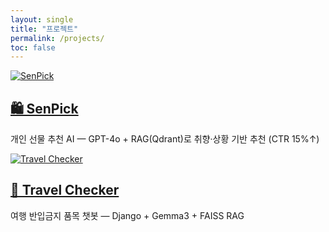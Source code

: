 ```yaml
---
layout: single
title: "프로젝트"
permalink: /projects/
toc: false
---
```


<div class="grid__wrapper">
  <div class="archive__item">
    <a class="archive__item-teaser" href="https://github.com/devunis/SenPick">
      <img src="/assets/img/project-senpick.webp" alt="SenPick">
    </a>
    <h2 class="archive__item-title"><a href="https://github.com/devunis/SenPick">🛍 SenPick</a></h2>
    <p class="archive__item-excerpt">개인 선물 추천 AI — GPT-4o + RAG(Qdrant)로 취향·상황 기반 추천 (CTR 15%↑)</p>
  </div>

  <div class="archive__item">
    <a class="archive__item-teaser" href="https://github.com/devunis/Travel-Checker">
      <img src="/assets/img/project-travel.webp" alt="Travel Checker">
    </a>
    <h2 class="archive__item-title"><a href="https://github.com/devunis/Travel-Checker">🧳 Travel Checker</a></h2>
    <p class="archive__item-excerpt">여행 반입금지 품목 챗봇 — Django + Gemma3 + FAISS RAG</p>
  </div>
</div>
